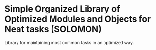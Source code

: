 # Simple Organized Library of Optimized Modules and Objects for Neat tasks (SOLOMON)

Library for maintaining most common tasks in an optimized way.

